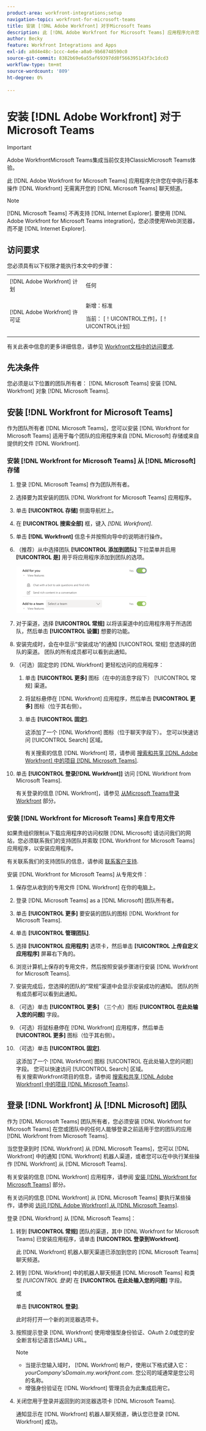 ```yaml
---
product-area: workfront-integrations;setup
navigation-topic: workfront-for-microsoft-teams
title: 安装 [!DNL Adobe Workfront] 对于Microsoft Teams
description: 此 [!DNL Adobe Workfront for Microsoft Teams] 应用程序允许您在中执行基本操作 [!DNL Workfront] 无需离开您的 [!DNL Microsoft Teams] 聊天频道。
author: Becky
feature: Workfront Integrations and Apps
exl-id: a8d4e48c-1ccc-4e6e-a0a0-9b68748590c0
source-git-commit: 8382b69e6a55af69397dd8f566395143f3c1dcd3
workflow-type: tm+mt
source-wordcount: '809'
ht-degree: 0%

---
```


# 安装 [!DNL Adobe Workfront] 对于Microsoft Teams

<!-- Audited: 1/2024 -->

>[!IMPORTANT]
>
>Adobe WorkfrontMicrosoft Teams集成当前仅支持ClassicMicrosoft Teams体验。


此 [!DNL Adobe Workfront for Microsoft Teams] 应用程序允许您在中执行基本操作 [!DNL Workfront] 无需离开您的 [!DNL Microsoft Teams] 聊天频道。

>[!NOTE]
>
>[!DNL Microsoft Teams] 不再支持 [!DNL Internet Explorer]. 要使用 [!DNL Adobe Workfront for Microsoft Teams integration]，您必须使用Web浏览器，而不是 [!DNL Internet Explorer].


## 访问要求

您必须具有以下权限才能执行本文中的步骤：

<table style="table-layout:auto"> 
 <col> 
 <col> 
 <tbody> 
  <tr> 
   <td role="rowheader">[!DNL Adobe Workfront] 计划</td> 
   <td> <p>任何</p> </td> 
  </tr> 
  <tr> 
   <td role="rowheader">[!DNL Adobe Workfront] 许可证</td> 
   <td><p>新增：标准</p>
    <p>当前： [！UICONTROL工作]，[！UICONTROL计划]</p> </td> 
  </tr> 
 </tbody> 
</table>

有关此表中信息的更多详细信息，请参见 [Workfront文档中的访问要求](/help/quicksilver/administration-and-setup/add-users/access-levels-and-object-permissions/access-level-requirements-in-documentation.md).

## 先决条件

您必须是以下位置的团队所有者： [!DNL Microsoft Teams] 安装 [!DNL Workfront] 对象 [!DNL Microsoft Teams].

## 安装 [!DNL Workfront for Microsoft Teams]

作为团队所有者 [!DNL Microsoft Teams]，您可以安装 [!DNL Workfront for Microsoft Teams] 适用于每个团队的应用程序来自 [!DNL Microsoft] 存储或来自提供的文件 [!DNL Workfront].

### 安装 [!DNL Workfront for Microsoft Teams] 从 [!DNL Microsoft] 存储

1. 登录 [!DNL Microsoft Teams] 作为团队所有者。
1. 选择要为其安装的团队 [!DNL Workfront for Microsoft Teams] 应用程序。
1. 单击 **[!UICONTROL 存储]** 侧面导航栏上。

1. 在 **[!UICONTROL 搜索全部]** 框，键入 *[!DNL Workfront]*.

1. 单击 **[!DNL Workfront]** 信息卡并按照向导中的说明进行操作。
1. （推荐）从中选择团队 **[!UICONTROL 添加到团队]** 下拉菜单并启用 **[!UICONTROL 是]** 用于将应用程序添加到团队的选项。

   ![ms_teams_add_to_a_team_option.png](assets/ms-teams-add-to-a-team-option-350x122.png)

1. 对于渠道，选择 **[!UICONTROL 常规]** 以将该渠道中的应用程序用于所选团队，然后单击 **[!UICONTROL 设置]** 想要的功能。

1. 安装完成时，会在中显示“安装成功”的通知 [!UICONTROL 常规] 您选择的团队的渠道。 团队的所有成员都可以看到此通知。
1. （可选）固定您的 [!DNL Workfront] 更轻松访问的应用程序：

   1. 单击 **[!UICONTROL 更多]** 图标（在中的消息字段下） [!UICONTROL 常规] 渠道。

   1. 将鼠标悬停在 [!DNL Workfront] 应用程序，然后单击 **[!UICONTROL 更多]** 图标（位于其右侧）。

   1. 单击 **[!UICONTROL 固定]**.

      这添加了一个 [!DNL Workfront] 图标（位于聊天字段下）。 您可以快速访问 [!UICONTROL Search] 区域。

      有关搜索的信息 [!DNL Workfront] 项，请参阅 [搜索和共享 [!DNL Adobe Workfront] 中的项目 [!DNL Microsoft Teams]](../../workfront-integrations-and-apps/using-workfront-with-microsoft-teams/search-for-and-share-wf-items-in-ms-teams.md).

1. 单击 **[!UICONTROL 登录[!DNL Workfront]]** 访问 [!DNL Workfront from Microsoft Teams].

   有关登录的信息 [!DNL Workfront]，请参见 [从Microsoft Teams登录Workfront](#log-in-to-workfront-from-microsoft-teams) 部分。

### 安装 [!DNL Workfront for Microsoft Teams] 来自专用文件

如果贵组织限制从下载应用程序的访问权限 [!DNL Microsoft] 请访问我们的网站，您必须联系我们的支持团队并索取 [!DNL Workfront for Microsoft Teams] 应用程序，以安装应用程序。

有关联系我们的支持团队的信息，请参阅 [联系客户支持](../../workfront-basics/tips-tricks-and-troubleshooting/contact-customer-support.md).

安装 [!DNL Workfront for Microsoft Teams] 从专用文件：

1. 保存您从收到的专用文件 [!DNL Workfront] 在你的电脑上。
1. 登录 [!DNL Microsoft Teams] as a [!DNL Microsoft] 团队所有者。
1. 单击 **[!UICONTROL 更多]** 要安装的团队的图标 [!DNL Workfront for Microsoft Teams].

1. 单击 **[!UICONTROL 管理团队]**.
1. 选择 **[!UICONTROL 应用程序]** 选项卡，然后单击 **[!UICONTROL 上传自定义应用程序]** 屏幕右下角的。

1. 浏览计算机上保存的专用文件，然后按照安装步骤进行安装 [!DNL Workfront for Microsoft Teams].
1. 安装完成后，您选择的团队的“常规”渠道中会显示安装成功的通知。 团队的所有成员都可以看到此通知。
1. （可选）单击 **[!UICONTROL 更多]** （三个点）图标 **[!UICONTROL 在此处输入您的问题]** 字段。

1. （可选）将鼠标悬停在 [!DNL Workfront] 应用程序，然后单击 **[!UICONTROL 更多]** 图标（位于其右侧）。

1. （可选）单击 **[!UICONTROL 固定]**.

   这添加了一个 [!DNL Workfront] 图标 [!UICONTROL 在此处输入您的问题] 字段。 您可以快速访问 [!UICONTROL Search] 区域。\
   有关搜索Workfront项目的信息，请参阅 [搜索和共享 [!DNL Adobe Workfront] 中的项目 [!DNL Microsoft Teams]](../../workfront-integrations-and-apps/using-workfront-with-microsoft-teams/search-for-and-share-wf-items-in-ms-teams.md).

## 登录 [!DNL Workfront] 从 [!DNL Microsoft] 团队

作为 [!DNL Microsoft Teams] 团队所有者，您必须安装 [!DNL Workfront for Microsoft Teams] 在您或团队中的任何人能够登录之前适用于您的团队的应用 [!DNL Workfront from Microsoft Teams].

当您登录到时 [!DNL Workfront] 从 [!DNL Microsoft Teams]，您可以 [!DNL Workfront] 中的通知 [!DNL Workfront] 机器人渠道，或者您可以在中执行某些操作 [!DNL Workfront] 从 [!DNL Microsoft Teams].

有关安装的信息 [!DNL Workfront] 应用程序，请参阅 [安装 [!DNL Workfront for Microsoft Teams]](#install-workfront-for-microsoft-teams) 部分。

有关访问的信息 [!DNL Workfront] 从 [!DNL Microsoft Teams] 要执行某些操作，请参阅 [访问 [!DNL Adobe Workfront] 从 [!DNL Microsoft Teams]](../../workfront-integrations-and-apps/using-workfront-with-microsoft-teams/access-workfront-from-ms-teams.md).

登录 [!DNL Workfront] 从 [!DNL Microsoft Teams]：

1. 转到 **[!UICONTROL 常规]** 团队的渠道，其中 [!DNL Workfront for Microsoft Teams] 已安装应用程序，请单击 **[!UICONTROL 登录到Workfront]**.

   此 [!DNL Workfront] 机器人聊天渠道已添加到您的 [!DNL Microsoft Teams] 聊天频道。

1. 转到 [!DNL Workfront] 中的机器人聊天频道 [!DNL Microsoft Teams] 和类型 *[!UICONTROL 登录]* 在 **[!UICONTROL 在此处输入您的问题]** 字段。

   或

   单击 **[!UICONTROL 登录]**.

   此时将打开一个新的浏览器选项卡。

1. 按照提示登录 [!DNL Workfront] 使用增强型身份验证、OAuth 2.0或您的安全断言标记语言(SAML) URL。

   >[!NOTE]
   >
   >* 当提示您输入域时， [!DNL Workfront] 帐户，使用以下格式键入它： *yourCompany&#39;sDomain.my.workfront.com*. 您公司的域通常是您公司的名称。
   >* 增强身份验证在 [!DNL Workfront] 管理员会为此集成启用它。


1. 关闭您用于登录并返回到的浏览器选项卡 [!DNL Microsoft Teams].

   通知显示在 [!DNL Workfront] 机器人聊天频道，确认您已登录 [!DNL Workfront] 成功。
